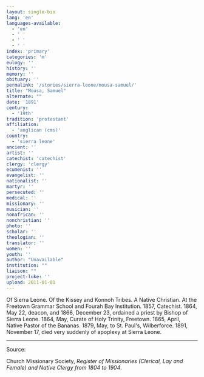 ```yaml
---
layout: single-bio
lang: 'en'
languages-available:
  - 'en'
  - ' '
  - ' '
  - ' '
index: 'primary'
categories: 'm'
eulogy: ''
history: ''
memory: ''
obituary: ''
permalink: '/stories/sierra-leone/mousa-samuel/'
title: "Mousa, Samuel"
alternate: ""
date: '1891'
century:
  - '19th'
tradition: 'protestant'
affiliation:
  - 'anglican (cms)'
country:
  - 'sierra leone'
ancient: ''
artist: ''
catechist: 'catechist'
clergy: 'clergy'
ecumenist: ''
evangelist: ''
nationalist: ''
martyr: ''
persecuted: ''
medical: ''
missionary: ''
musician: ''
nonafrican: ''
nonchristian: ''
photo: ''
scholar: ''
theologian: ''
translator: ''
women: ''
youth: ''
author: "Unavailable"
institution: ""
liaison: ""
project-luke: ''
upload: 2011-01-01
---
```




Of Sierra Leone.  Of the Kissey and Konnoh Tribes.  A Native Christian.  At the Freetown Grammar School and Fourah Bay Institution.  1857, Catechist.  1864, May 22, deacon, and 1866, December 23, ordained a priest by Bishop of Sierra Leone.  1864, May, Curate of Holy Trinity, Freetown.  1865, April, Native Pastor of the Bananas.  1879, May, to St. Paul's, Wilberforce.  1891, November 17, died very suddenly of apoplexy at Sierra Leone.



---

Source:

Church Missionary Society, *Register of Missionaries (Clerical, Lay and Female) and Native Clergy from 1804 to 1904*.
